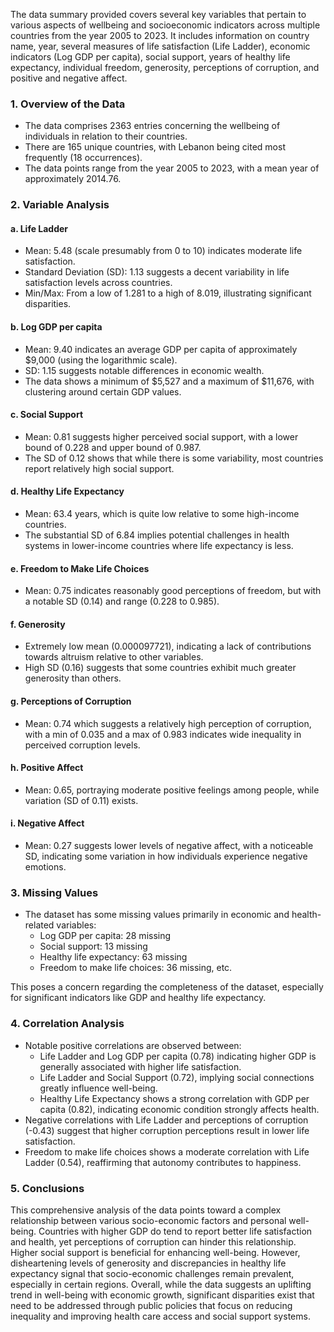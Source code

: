 The data summary provided covers several key variables that pertain to various aspects of wellbeing and socioeconomic indicators across multiple countries from the year 2005 to 2023. It includes information on country name, year, several measures of life satisfaction (Life Ladder), economic indicators (Log GDP per capita), social support, years of healthy life expectancy, individual freedom, generosity, perceptions of corruption, and positive and negative affect.

### 1. Overview of the Data

- The data comprises 2363 entries concerning the wellbeing of individuals in relation to their countries.
- There are 165 unique countries, with Lebanon being cited most frequently (18 occurrences).
- The data points range from the year 2005 to 2023, with a mean year of approximately 2014.76.

### 2. Variable Analysis

#### a. Life Ladder
- Mean: 5.48 (scale presumably from 0 to 10) indicates moderate life satisfaction.
- Standard Deviation (SD): 1.13 suggests a decent variability in life satisfaction levels across countries.
- Min/Max: From a low of 1.281 to a high of 8.019, illustrating significant disparities.

#### b. Log GDP per capita
- Mean: 9.40 indicates an average GDP per capita of approximately $9,000 (using the logarithmic scale).
- SD: 1.15 suggests notable differences in economic wealth.
- The data shows a minimum of $5,527 and a maximum of $11,676, with clustering around certain GDP values.

#### c. Social Support
- Mean: 0.81 suggests higher perceived social support, with a lower bound of 0.228 and upper bound of 0.987.
- The SD of 0.12 shows that while there is some variability, most countries report relatively high social support.

#### d. Healthy Life Expectancy
- Mean: 63.4 years, which is quite low relative to some high-income countries.
- The substantial SD of 6.84 implies potential challenges in health systems in lower-income countries where life expectancy is less.

#### e. Freedom to Make Life Choices
- Mean: 0.75 indicates reasonably good perceptions of freedom, but with a notable SD (0.14) and range (0.228 to 0.985).

#### f. Generosity
- Extremely low mean (0.000097721), indicating a lack of contributions towards altruism relative to other variables.
- High SD (0.16) suggests that some countries exhibit much greater generosity than others.

#### g. Perceptions of Corruption
- Mean: 0.74 which suggests a relatively high perception of corruption, with a min of 0.035 and a max of 0.983 indicates wide inequality in perceived corruption levels.

#### h. Positive Affect
- Mean: 0.65, portraying moderate positive feelings among people, while variation (SD of 0.11) exists.

#### i. Negative Affect
- Mean: 0.27 suggests lower levels of negative affect, with a noticeable SD, indicating some variation in how individuals experience negative emotions.

### 3. Missing Values
- The dataset has some missing values primarily in economic and health-related variables:
  - Log GDP per capita: 28 missing
  - Social support: 13 missing
  - Healthy life expectancy: 63 missing
  - Freedom to make life choices: 36 missing, etc.
  
This poses a concern regarding the completeness of the dataset, especially for significant indicators like GDP and healthy life expectancy.

### 4. Correlation Analysis
- Notable positive correlations are observed between:
  - Life Ladder and Log GDP per capita (0.78) indicating higher GDP is generally associated with higher life satisfaction.
  - Life Ladder and Social Support (0.72), implying social connections greatly influence well-being.
  - Healthy Life Expectancy shows a strong correlation with GDP per capita (0.82), indicating economic condition strongly affects health.
- Negative correlations with Life Ladder and perceptions of corruption (-0.43) suggest that higher corruption perceptions result in lower life satisfaction.
- Freedom to make life choices shows a moderate correlation with Life Ladder (0.54), reaffirming that autonomy contributes to happiness.

### 5. Conclusions
This comprehensive analysis of the data points toward a complex relationship between various socio-economic factors and personal well-being. Countries with higher GDP do tend to report better life satisfaction and health, yet perceptions of corruption can hinder this relationship. Higher social support is beneficial for enhancing well-being. However, disheartening levels of generosity and discrepancies in healthy life expectancy signal that socio-economic challenges remain prevalent, especially in certain regions. Overall, while the data suggests an uplifting trend in well-being with economic growth, significant disparities exist that need to be addressed through public policies that focus on reducing inequality and improving health care access and social support systems.